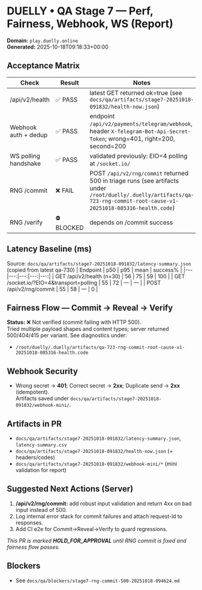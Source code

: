 # DUELLY • QA Stage 7 — Perf, Fairness, Webhook, WS (Report)
**Domain:** `play.duelly.online`  
**Generated:** 2025-10-18T09:18:33+00:00

## Acceptance Matrix
| Check | Result | Notes |
|---|---|---|
| /api/v2/health | ✅ PASS | latest GET returned ok=true (see `docs/qa/artifacts/stage7-20251018-091832/health-now.json`) |
| Webhook auth + dedup | ✅ PASS | endpoint `/api/v2/payments/telegram/webhook`, header `X-Telegram-Bot-Api-Secret-Token`; wrong=401, right=200, second=200 |
| WS polling handshake | ✅ PASS | validated previously: EIO=4 polling at `/socket.io/` |
| RNG /commit | ❌ FAIL | POST `/api/v2/rng/commit` returned 500 in triage runs (see artifacts under `/root/duelly/.duelly/artifacts/qa-723-rng-commit-root-cause-v1-20251018-085316-health.code`) |
| RNG /verify | ⛔ BLOCKED | depends on /commit success |

## Latency Baseline (ms)
Source: `docs/qa/artifacts/stage7-20251018-091832/latency-summary.json` (copied from latest qa-730)
| Endpoint | p50 | p95 | mean | success% |
|---|---:|---:|---:|---:|
| GET /api/v2/health (n=30) | 56 | 75 | 59 | 100 |
| GET /socket.io/?EIO=4&transport=polling | 55 | 72 | — | — |
| POST /api/v2/rng/commit | 55 | 58 | — | 0 |

## Fairness Flow — Commit → Reveal → Verify
**Status:** ❌ Not verified (commit failing with HTTP 500).  
Tried multiple payload shapes and content types; server returned 500/404/415 per variant. See diagnostics under:
- `/root/duelly/.duelly/artifacts/qa-723-rng-commit-root-cause-v1-20251018-085316-health.code`

## Webhook Security
- Wrong secret → **401**; Correct secret → **2xx**; Duplicate send → **2xx** (idempotent).  
Artifacts saved under `docs/qa/artifacts/stage7-20251018-091832/webhook-mini/`.

## Artifacts in PR
- `docs/qa/artifacts/stage7-20251018-091832/latency-summary.json`, `latency-summary.csv`
- `docs/qa/artifacts/stage7-20251018-091832/health-now.json` (+ headers/codes)
- `docs/qa/artifacts/stage7-20251018-091832/webhook-mini/*` (mini validation for report)

## Suggested Next Actions (Server)
1. **/api/v2/rng/commit:** add robust input validation and return 4xx on bad input instead of 500.  
2. Log internal error stack for commit failures and attach request-id to responses.  
3. Add CI e2e for Commit→Reveal→Verify to guard regressions.

_This PR is marked **HOLD_FOR_APPROVAL** until RNG commit is fixed and fairness flow passes._


## Blockers
- See `docs/qa/blockers/stage7-rng-commit-500-20251018-094624.md`
